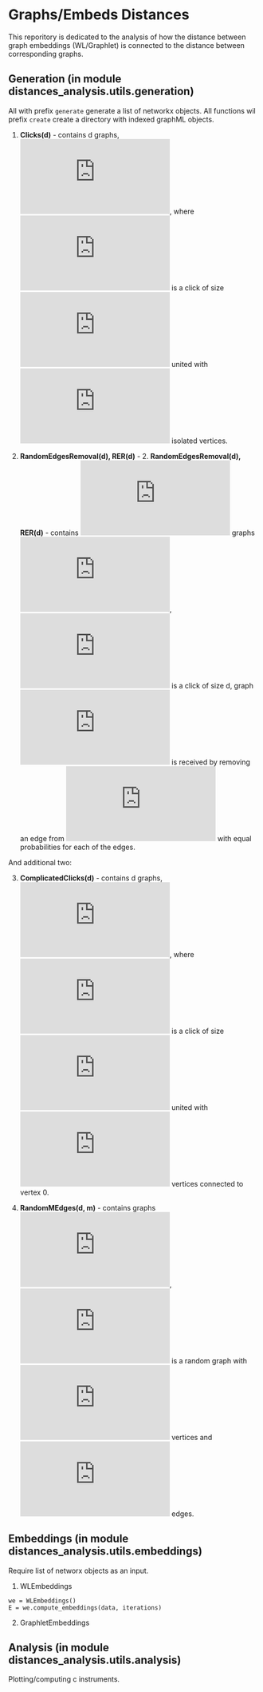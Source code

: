 # Graphs/Embeds Distances
This reporitory is dedicated to the analysis of how the distance between graph embeddings (WL/Graphlet) is connected to the distance between corresponding graphs.

## Generation (in module distances_analysis.utils.generation)
All with prefix ```generate``` generate a list of networkx objects. All functions wil prefix ```create``` create a directory with indexed graphML objects.

1. **Clicks(d)** - contains d graphs, ![equation](https://latex.codecogs.com/gif.latex?%5C%7B%20G_0%2C%20%5Cldots%2C%20G_%7Bd%20-%201%7D%20%5C%7D), where ![equation](https://latex.codecogs.com/gif.latex?G_i) is a click of size ![equation](https://latex.codecogs.com/gif.latex?i) united with ![equation](https://latex.codecogs.com/gif.latex?d%20-%20i) isolated vertices.

2. **RandomEdgesRemoval(d), RER(d)** - 2. **RandomEdgesRemoval(d), RER(d)** - contains ![equation](https://latex.codecogs.com/gif.latex?%5Cfrac%7Bd%20%28d%20-%201%29%7D%7B2%7D) graphs ![equation](https://latex.codecogs.com/gif.latex?%5C%7B%20G_0%2C%20%5Cldots%2C%20G_%7B%5Cfrac%7Bd%20%28d%20-%201%29%7D%7B2%7D%20-%201%7D%5C%7D), ![equation](https://latex.codecogs.com/gif.latex?G_0) is a click of size d, graph  ![equation](https://latex.codecogs.com/gif.latex?G_i) is received by removing an edge from ![equation](https://latex.codecogs.com/gif.latex?G_%7Bi%20-%201%7D) with equal probabilities for each of the edges.


And additional two:

3. **ComplicatedClicks(d)** - contains d graphs, ![equation](https://latex.codecogs.com/gif.latex?%5C%7B%20G_0%2C%20%5Cldots%2C%20G_%7Bd%20-%201%7D%20%5C%7D), where ![equation](https://latex.codecogs.com/gif.latex?G_i) is a click of size ![equation](https://latex.codecogs.com/gif.latex?i)
united with ![equation](https://latex.codecogs.com/gif.latex?d%20-%20i) vertices connected to vertex 0.

4. **RandomMEdges(d, m)** - contains  graphs ![equation](https://latex.codecogs.com/gif.latex?%5C%7B%20G_0%2C%20%5Cldots%2C%20G_%7B%5Cfrac%7Bd%20%28d%20-%201%29%7D%7B2%7D%20-%201%7D%20%5C%7D), ![equation](https://latex.codecogs.com/gif.latex?G_i) is a random graph with ![equation](https://latex.codecogs.com/gif.latex?n) vertices and ![equation](https://latex.codecogs.com/gif.latex?%2C) edges.

## Embeddings (in module distances_analysis.utils.embeddings)
Require list of networx objects as an input.

1. WLEmbeddings
```
we = WLEmbeddings()
E = we.compute_embeddings(data, iterations)
```
2. GraphletEmbeddings

## Analysis (in module distances_analysis.utils.analysis)
Plotting/computing c instruments.

